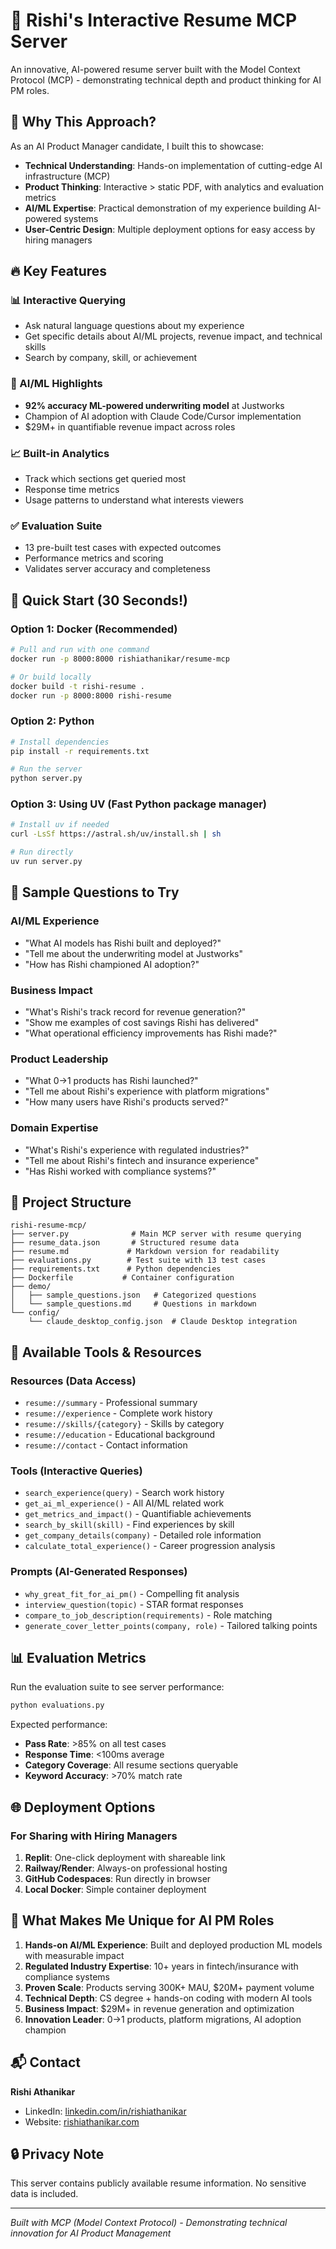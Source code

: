# 🚀 Rishi's Interactive Resume MCP Server

An innovative, AI-powered resume server built with the Model Context Protocol (MCP) - demonstrating technical depth and product thinking for AI PM roles.

## 🎯 Why This Approach?

As an AI Product Manager candidate, I built this to showcase:
- **Technical Understanding**: Hands-on implementation of cutting-edge AI infrastructure (MCP)
- **Product Thinking**: Interactive > static PDF, with analytics and evaluation metrics
- **AI/ML Expertise**: Practical demonstration of my experience building AI-powered systems
- **User-Centric Design**: Multiple deployment options for easy access by hiring managers

## 🔥 Key Features

### 📊 Interactive Querying
- Ask natural language questions about my experience
- Get specific details about AI/ML projects, revenue impact, and technical skills
- Search by company, skill, or achievement

### 🤖 AI/ML Highlights
- **92% accuracy ML-powered underwriting model** at Justworks
- Champion of AI adoption with Claude Code/Cursor implementation
- $29M+ in quantifiable revenue impact across roles

### 📈 Built-in Analytics
- Track which sections get queried most
- Response time metrics
- Usage patterns to understand what interests viewers

### ✅ Evaluation Suite
- 13 pre-built test cases with expected outcomes
- Performance metrics and scoring
- Validates server accuracy and completeness

## 🚀 Quick Start (30 Seconds!)

### Option 1: Docker (Recommended)
```bash
# Pull and run with one command
docker run -p 8000:8000 rishiathanikar/resume-mcp

# Or build locally
docker build -t rishi-resume .
docker run -p 8000:8000 rishi-resume
```

### Option 2: Python
```bash
# Install dependencies
pip install -r requirements.txt

# Run the server
python server.py
```

### Option 3: Using UV (Fast Python package manager)
```bash
# Install uv if needed
curl -LsSf https://astral.sh/uv/install.sh | sh

# Run directly
uv run server.py
```

## 💭 Sample Questions to Try

### AI/ML Experience
- "What AI models has Rishi built and deployed?"
- "Tell me about the underwriting model at Justworks"
- "How has Rishi championed AI adoption?"

### Business Impact
- "What's Rishi's track record for revenue generation?"
- "Show me examples of cost savings Rishi has delivered"
- "What operational efficiency improvements has Rishi made?"

### Product Leadership
- "What 0→1 products has Rishi launched?"
- "Tell me about Rishi's experience with platform migrations"
- "How many users have Rishi's products served?"

### Domain Expertise
- "What's Rishi's experience with regulated industries?"
- "Tell me about Rishi's fintech and insurance experience"
- "Has Rishi worked with compliance systems?"

## 📁 Project Structure

```
rishi-resume-mcp/
├── server.py              # Main MCP server with resume querying
├── resume_data.json       # Structured resume data
├── resume.md             # Markdown version for readability
├── evaluations.py        # Test suite with 13 test cases
├── requirements.txt      # Python dependencies
├── Dockerfile           # Container configuration
├── demo/
│   ├── sample_questions.json   # Categorized questions
│   └── sample_questions.md     # Questions in markdown
└── config/
    └── claude_desktop_config.json  # Claude Desktop integration
```

## 🔧 Available Tools & Resources

### Resources (Data Access)
- `resume://summary` - Professional summary
- `resume://experience` - Complete work history
- `resume://skills/{category}` - Skills by category
- `resume://education` - Educational background
- `resume://contact` - Contact information

### Tools (Interactive Queries)
- `search_experience(query)` - Search work history
- `get_ai_ml_experience()` - All AI/ML related work
- `get_metrics_and_impact()` - Quantifiable achievements
- `search_by_skill(skill)` - Find experiences by skill
- `get_company_details(company)` - Detailed role information
- `calculate_total_experience()` - Career progression analysis

### Prompts (AI-Generated Responses)
- `why_great_fit_for_ai_pm()` - Compelling fit analysis
- `interview_question(topic)` - STAR format responses
- `compare_to_job_description(requirements)` - Role matching
- `generate_cover_letter_points(company, role)` - Tailored talking points

## 📊 Evaluation Metrics

Run the evaluation suite to see server performance:

```python
python evaluations.py
```

Expected performance:
- **Pass Rate**: >85% on all test cases
- **Response Time**: <100ms average
- **Category Coverage**: All resume sections queryable
- **Keyword Accuracy**: >70% match rate

## 🌐 Deployment Options

### For Sharing with Hiring Managers

1. **Replit**: One-click deployment with shareable link
2. **Railway/Render**: Always-on professional hosting
3. **GitHub Codespaces**: Run directly in browser
4. **Local Docker**: Simple container deployment

## 🎯 What Makes Me Unique for AI PM Roles

1. **Hands-on AI/ML Experience**: Built and deployed production ML models with measurable impact
2. **Regulated Industry Expertise**: 10+ years in fintech/insurance with compliance systems
3. **Proven Scale**: Products serving 300K+ MAU, $20M+ payment volume
4. **Technical Depth**: CS degree + hands-on coding with modern AI tools
5. **Business Impact**: $29M+ in revenue generation and optimization
6. **Innovation Leader**: 0→1 products, platform migrations, AI adoption champion

## 📬 Contact

**Rishi Athanikar**
- LinkedIn: [linkedin.com/in/rishiathanikar](https://linkedin.com/in/rishiathanikar)
- Website: [rishiathanikar.com](https://www.rishiathanikar.com)

## 🔒 Privacy Note

This server contains publicly available resume information. No sensitive data is included.

---

*Built with MCP (Model Context Protocol) - Demonstrating technical innovation for AI Product Management*